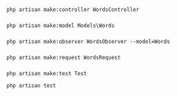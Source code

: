 ### 
```
php artisan make:controller WordsController
```

### 
```
php artisan make:model Models\Words
```

###
```
php artisan make:observer WordsObserver --model=Words
```

###
```
php artisan make:request WordsRequest
```

###
```
php artisan make:test Test
```

```
php artisan test
```

